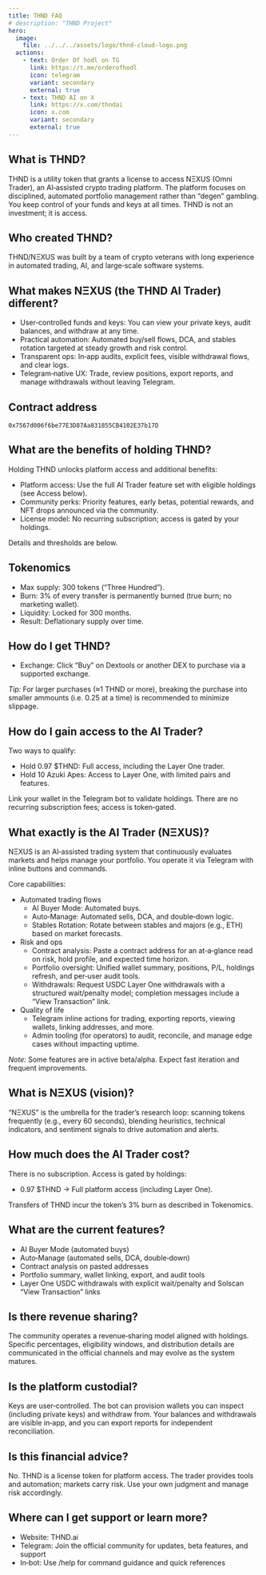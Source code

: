```yaml
---
title: THND FAQ
# description: "THND Project"
hero:
  image:
    file: ../../../assets/logo/thnd-cloud-logo.png
  actions:
    - text: Order Of hodl on TG
      link: https://t.me/orderofhodl
      icon: telegram
      variant: secondary
      external: true
    - text: THND AI on X
      link: https://x.com/thndai
      icon: x.com
      variant: secondary
      external: true
---
```


## What is THND?
THND is a utility token that grants a license to access NΞXUS (Omni Trader), an AI‑assisted crypto trading platform. The platform focuses on disciplined, automated portfolio management rather than “degen” gambling. You keep control of your funds and keys at all times. THND is not an investment; it is access.

## Who created THND?
THND/NΞXUS was built by a team of crypto veterans with long experience in automated trading, AI, and large‑scale software systems.

## What makes NΞXUS (the THND AI Trader) different?
- User‑controlled funds and keys: You can view your private keys, audit balances, and withdraw at any time.
- Practical automation: Automated buy/sell flows, DCA, and stables rotation targeted at steady growth and risk control.
- Transparent ops: In‑app audits, explicit fees, visible withdrawal flows, and clear logs.
- Telegram‑native UX: Trade, review positions, export reports, and manage withdrawals without leaving Telegram.

## Contract address
`0x7567d006f6be77E3D87Aa831855CB4102E37b17D`

## What are the benefits of holding THND?
Holding THND unlocks platform access and additional benefits:
- Platform access: Use the full AI Trader feature set with eligible holdings (see Access below).
- Community perks: Priority features, early betas, potential rewards, and NFT drops announced via the community.
- License model: No recurring subscription; access is gated by your holdings.

Details and thresholds are below.

## Tokenomics
- Max supply: 300 tokens (“Three Hundred”).
- Burn: 3% of every transfer is permanently burned (true burn; no marketing wallet).
- Liquidity: Locked for 300 months.
- Result: Deflationary supply over time.

## How do I get THND?
- Exchange: Click “Buy” on Dextools or another DEX to purchase via a supported exchange.

*Tip:* For larger purchases (≈1 THND or more), breaking the purchase into smaller ammounts (i.e. 0.25 at a time) is recommended to minimize slippage.

## How do I gain access to the AI Trader?
Two ways to qualify:
- Hold 0.97 $THND: Full access, including the Layer One trader.
- Hold 10 Azuki Apes: Access to Layer One, with limited pairs and features.

Link your wallet in the Telegram bot to validate holdings. There are no recurring subscription fees; access is token‑gated.

## What exactly is the AI Trader (NΞXUS)?
NΞXUS is an AI‑assisted trading system that continuously evaluates markets and helps manage your portfolio. You operate it via Telegram with inline buttons and commands.

Core capabilities:
- Automated trading flows
  - AI Buyer Mode: Automated buys.
  - Auto‑Manage: Automated sells, DCA, and double‑down logic.
  - Stables Rotation: Rotate between stables and majors (e.g., ETH) based on market forecasts.
- Risk and ops
  - Contract analysis: Paste a contract address for an at‑a‑glance read on risk, hold profile, and expected time horizon.
  - Portfolio oversight: Unified wallet summary, positions, P/L, holdings refresh, and per‑user audit tools.
  - Withdrawals: Request USDC Layer One withdrawals with a structured wait/penalty model; completion messages include a “View Transaction” link.
- Quality of life
  - Telegram inline actions for trading, exporting reports, viewing wallets, linking addresses, and more.
  - Admin tooling (for operators) to audit, reconcile, and manage edge cases without impacting uptime.

*Note:* Some features are in active beta/alpha. Expect fast iteration and frequent improvements.

## What is NΞXUS (vision)?
“NΞXUS” is the umbrella for the trader’s research loop: scanning tokens frequently (e.g., every 60 seconds), blending heuristics, technical indicators, and sentiment signals to drive automation and alerts.

## How much does the AI Trader cost?
There is no subscription. Access is gated by holdings:
- 0.97 $THND → Full platform access (including Layer One).

Transfers of THND incur the token’s 3% burn as described in Tokenomics.

## What are the current features?
- AI Buyer Mode (automated buys)
- Auto‑Manage (automated sells, DCA, double‑down)
- Contract analysis on pasted addresses
- Portfolio summary, wallet linking, export, and audit tools
- Layer One USDC withdrawals with explicit wait/penalty and Solscan “View Transaction” links

## Is there revenue sharing?
The community operates a revenue‑sharing model aligned with holdings. Specific percentages, eligibility windows, and distribution details are communicated in the official channels and may evolve as the system matures.

## Is the platform custodial?
Keys are user‑controlled. The bot can provision wallets you can inspect (including private keys) and withdraw from. Your balances and withdrawals are visible in‑app, and you can export reports for independent reconciliation.

## Is this financial advice?
No. THND is a license token for platform access. The trader provides tools and automation; markets carry risk. Use your own judgment and manage risk accordingly.

## Where can I get support or learn more?
- Website: THND.ai
- Telegram: Join the official community for updates, beta features, and support
- In‑bot: Use /help for command guidance and quick references